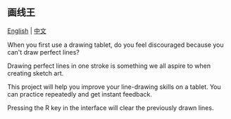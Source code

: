 ## 画线王

[English](README.md) | [中文](README.zh.md)

When you first use a drawing tablet, do you feel discouraged because you can't draw perfect lines?

Drawing perfect lines in one stroke is something we all aspire to when creating sketch art.

This project will help you improve your line-drawing skills on a tablet. You can practice repeatedly and get instant feedback.

Pressing the R key in the interface will clear the previously drawn lines.